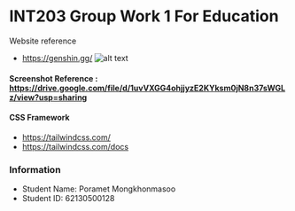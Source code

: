 # INT203 Group Work 1 For Education

Website reference 
- https://genshin.gg/ 
![alt text](/62130500012_groupwork_1/images/screenshot-genshin.png?raw=true "Screenshot Genshin.gg")

#### Screenshot Reference : https://drive.google.com/file/d/1uvVXGG4ohjjyzE2KYksm0jN8n37sWGLz/view?usp=sharing

#### CSS Framework
- https://tailwindcss.com/
- https://tailwindcss.com/docs

### Information
- Student Name: Poramet Mongkhonmasoo
- Student ID: 62130500128
